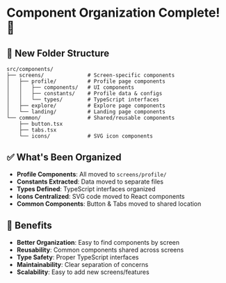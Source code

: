 # Component Organization Complete! 🎉

## 📁 New Folder Structure

```
src/components/
├── screens/              # Screen-specific components
│   ├── profile/          # Profile page components
│   │   ├── components/   # UI components
│   │   ├── constants/    # Profile data & configs
│   │   └── types/        # TypeScript interfaces
│   ├── explore/          # Explore page components
│   └── landing/          # Landing page components
└── common/               # Shared/reusable components
    ├── button.tsx
    ├── tabs.tsx
    └── icons/            # SVG icon components
```

## ✅ What's Been Organized

- **Profile Components**: All moved to `screens/profile/`
- **Constants Extracted**: Data moved to separate files
- **Types Defined**: TypeScript interfaces organized
- **Icons Centralized**: SVG code moved to React components
- **Common Components**: Button & Tabs moved to shared location

## 🚀 Benefits

- **Better Organization**: Easy to find components by screen
- **Reusability**: Common components shared across screens  
- **Type Safety**: Proper TypeScript interfaces
- **Maintainability**: Clear separation of concerns
- **Scalability**: Easy to add new screens/features 